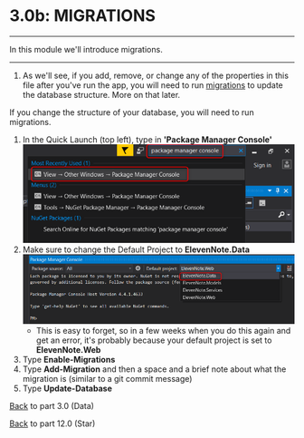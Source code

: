 # 3.0b: MIGRATIONS
---
In this module we'll introduce migrations.

<hr />

1. As we'll see, if you add, remove, or change any of the properties in this file after you've run the app, you will need to run [migrations](3.0b-Migrations.md) to update the database structure. More on that later.

If you change the structure of your database, you will need to run migrations.

1. In the Quick Launch (top left), type in **'Package Manager Console'**
![Package Manager Console](../assets/3.0b-A.png)
2. Make sure to change the Default Project to **ElevenNote.Data**
![Change default project](../assets/3.0b-B.png)
   - This is easy to forget, so in a few weeks when you do this again and get an error, it's probably because your default project is set to **ElevenNote.Web**
3. Type **Enable-Migrations**
4. Type **Add-Migration** and then a space and a brief note about what the migration is (similar to a git commit message)
5. Type **Update-Database**

[Back](3.0-Data.md) to part 3.0 (Data)

[Back](../12-Starred/12.0-Starred.md) to part 12.0 (Star)
